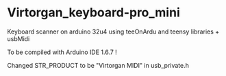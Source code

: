 # Virtorgan_keyboard-pro_mini
Keyboard scanner on arduino 32u4
using teeOnArdu and teensy libraries + usbMidi

To be compiled with Arduino IDE 1.6.7 !

Changed STR_PRODUCT to be "Virtorgan MIDI" in usb_private.h
